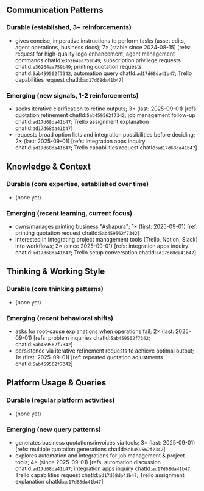 ## Communication Patterns
### Durable (established, 3+ reinforcements)
- gives concise, imperative instructions to perform tasks (asset edits, agent operations, business docs); 7× (stable since 2024-08-15) [refs: request for high-quality logo enhancement; agent management commands chatId:`e36264aa759b49`; subscription privilege requests chatId:`e36264aa759b49`; printing quotation requests chatId:`5ab459562f7342`; automation query chatId:`ad17d68da41b47`; Trello capabilities request chatId:`ad17d68da41b47`]

### Emerging (new signals, 1-2 reinforcements)
- seeks iterative clarification to refine outputs; 3× (last: 2025-09-01) [refs: quotation refinement chatId:`5ab459562f7342`; job management follow-up chatId:`ad17d68da41b47`; Trello assignment explanation chatId:`ad17d68da41b47`]
- requests broad option lists and integration possibilities before deciding; 2× (last: 2025-09-01) [refs: integration apps inquiry chatId:`ad17d68da41b47`; Trello capabilities request chatId:`ad17d68da41b47`]

## Knowledge & Context
### Durable (core expertise, established over time)
- (none yet)

### Emerging (recent learning, current focus)
- owns/manages printing business "Ashapura"; 1× (first: 2025-09-01) [ref: printing quotation request chatId:`5ab459562f7342`]
- interested in integrating project management tools (Trello, Notion, Slack) into workflows; 2× (since 2025-09-01) [refs: integration apps inquiry chatId:`ad17d68da41b47`; Trello setup conversation chatId:`ad17d68da41b47`]

## Thinking & Working Style
### Durable (core thinking patterns)
- (none yet)

### Emerging (recent behavioral shifts)
- asks for root-cause explanations when operations fail; 2× (last: 2025-09-01) [refs: problem inquiries chatId:`5ab459562f7342`; chatId:`5ab459562f7342`]
- persistence via iterative refinement requests to achieve optimal output; 1× (first: 2025-09-01) [ref: repeated quotation adjustments chatId:`5ab459562f7342`]

## Platform Usage & Queries
### Durable (regular platform activities)
- (none yet)

### Emerging (new query patterns)
- generates business quotations/invoices via tools; 3× (last: 2025-09-01) [refs: multiple quotation generations chatId:`5ab459562f7342`]
- explores automation and integrations for job management & project tools; 4× (since 2025-09-01) [refs: automation discussion chatId:`ad17d68da41b47`; integration apps inquiry chatId:`ad17d68da41b47`; Trello capabilities request chatId:`ad17d68da41b47`; Trello assignment explanation chatId:`ad17d68da41b47`]